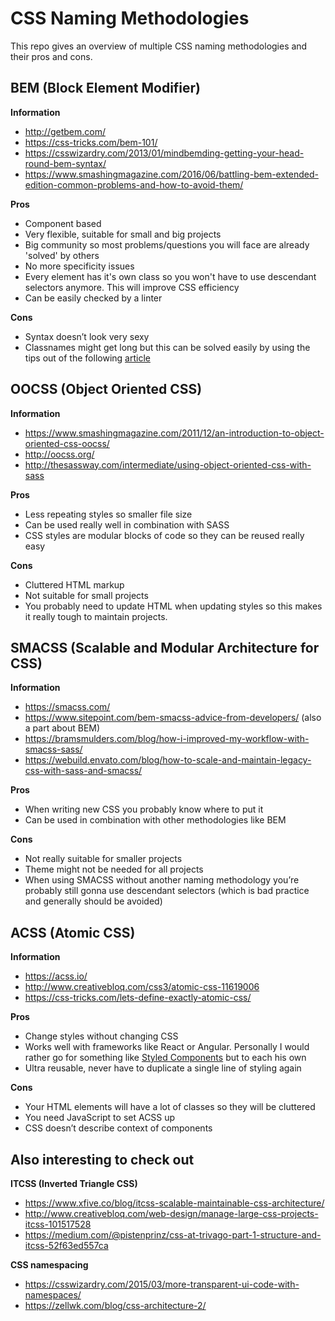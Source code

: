 # CSS Naming Methodologies

This repo gives an overview of multiple CSS naming methodologies and their pros and cons.

## BEM (Block Element Modifier)

**Information**

- http://getbem.com/
- https://css-tricks.com/bem-101/
- https://csswizardry.com/2013/01/mindbemding-getting-your-head-round-bem-syntax/
- https://www.smashingmagazine.com/2016/06/battling-bem-extended-edition-common-problems-and-how-to-avoid-them/

**Pros**

- Component based
- Very flexible, suitable for small and big projects
- Big community so most problems/questions you will face are already 'solved' by others
- No more specificity issues
- Every element has it's own class so you won't have to use descendant selectors anymore. This will improve CSS efficiency
- Can be easily checked by a linter

**Cons**

- Syntax doesn’t look very sexy
- Classnames might get long but this can be solved easily by using the tips out of the following [article](https://www.smashingmagazine.com/2016/06/battling-bem-extended-edition-common-problems-and-how-to-avoid-them/)

## OOCSS (Object Oriented CSS)

**Information**

- https://www.smashingmagazine.com/2011/12/an-introduction-to-object-oriented-css-oocss/
- http://oocss.org/
- http://thesassway.com/intermediate/using-object-oriented-css-with-sass

**Pros**

- Less repeating styles so smaller file size
- Can be used really well in combination with SASS
- CSS styles are modular blocks of code so they can be reused really easy

**Cons**

- Cluttered HTML markup
- Not suitable for small projects
- You probably need to update HTML when updating styles so this makes it really tough to maintain projects.

## SMACSS (Scalable and Modular Architecture for CSS)

**Information**

- https://smacss.com/
- https://www.sitepoint.com/bem-smacss-advice-from-developers/ (also a part about BEM)
- https://bramsmulders.com/blog/how-i-improved-my-workflow-with-smacss-sass/
- https://webuild.envato.com/blog/how-to-scale-and-maintain-legacy-css-with-sass-and-smacss/

**Pros**

- When writing new CSS you probably know where to put it
- Can be used in combination with other methodologies like BEM

**Cons**

- Not really suitable for smaller projects
- Theme might not be needed for all projects
- When using SMACSS without another naming methodology you’re probably still gonna use descendant selectors (which is bad practice and generally should be avoided)

## ACSS (Atomic CSS)

**Information**

- https://acss.io/
- http://www.creativebloq.com/css3/atomic-css-11619006
- https://css-tricks.com/lets-define-exactly-atomic-css/

**Pros**

- Change styles without changing CSS
- Works well with frameworks like React or Angular. Personally I would rather go for something like [Styled Components](https://www.styled-components.com/) but to each his own
- Ultra reusable, never have to duplicate a single line of styling again

**Cons**

- Your HTML elements will have a lot of classes so they will be cluttered
- You need JavaScript to set ACSS up
- CSS doesn’t describe context of components

## Also interesting to check out

**ITCSS (Inverted Triangle CSS)**

- https://www.xfive.co/blog/itcss-scalable-maintainable-css-architecture/
- http://www.creativebloq.com/web-design/manage-large-css-projects-itcss-101517528
- https://medium.com/@pistenprinz/css-at-trivago-part-1-structure-and-itcss-52f63ed557ca

**CSS namespacing**

- https://csswizardry.com/2015/03/more-transparent-ui-code-with-namespaces/
- https://zellwk.com/blog/css-architecture-2/
